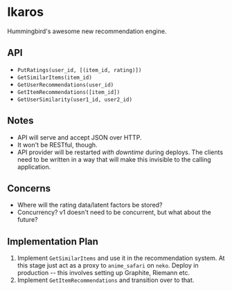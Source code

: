# Ikaros

Hummingbird's awesome new recommendation engine.

## API

* `PutRatings(user_id, [(item_id, rating)])`
* `GetSimilarItems(item_id)`
* `GetUserRecommendations(user_id)`
* `GetItemRecommendations([item_id])`
* `GetUserSimilarity(user1_id, user2_id)`

## Notes

* API will serve and accept JSON over HTTP.
* It won't be RESTful, though.
* API provider will be restarted *with downtime* during deploys. The clients need to be written in a way that will make this invisible to the calling application.

## Concerns

* Where will the rating data/latent factors be stored?
* Concurrency? v1 doesn't need to be concurrent, but what about the future?

## Implementation Plan

1. Implement `GetSimilarItems` and use it in the recommendation system. At this stage just act as a proxy to `anime_safari` on `neko`. Deploy in production -- this involves setting up Graphite, Riemann etc.
2. Implement `GetItemRecommendations` and transition over to that.
